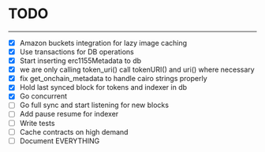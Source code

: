 # TODO

---

-   [x] Amazon buckets integration for lazy image caching
-   [x] Use transactions for DB operations
-   [x] Start inserting erc1155Metadata to db
-   [x] we are only calling token_uri() call tokenURI() and uri() where necessary
-   [x] fix get_onchain_metadata to handle cairo strings properly
-   [x] Hold last synced block for tokens and indexer in db
-   [x] Go concurrent
-   [ ] Go full sync and start listening for new blocks
-   [ ] Add pause resume for indexer
-   [ ] Write tests
-   [ ] Cache contracts on high demand
-   [ ] Document EVERYTHING
